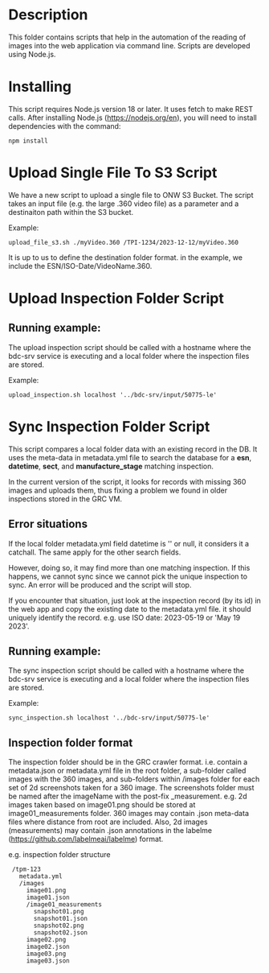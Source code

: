 # Description
This folder contains scripts that help in the automation of the reading of images into the web application via command line. Scripts are developed using Node.js. 

# Installing

This script requires Node.js version 18 or later. It uses fetch to make REST calls.
After installing Node.js (https://nodejs.org/en), you will need to install dependencies with the command:

```
npm install
```

# Upload Single File To S3 Script

We have a new script to upload a single file to ONW S3 Bucket. The script takes an input file (e.g. the large .360 video file) as a parameter and a destinaiton path within the S3 bucket.

Example:
```
upload_file_s3.sh ./myVideo.360 /TPI-1234/2023-12-12/myVideo.360
```

It is up to us to define the destination folder format. in the example, we include the ESN/ISO-Date/VideoName.360.


# Upload Inspection Folder Script

## Running example:

The upload inspection script should be called with a hostname where the bdc-srv service is executing and a local folder where the inspection files are stored.

Example:

```
upload_inspection.sh localhost '../bdc-srv/input/50775-le'

```


# Sync Inspection Folder Script
This script compares a local folder data with an existing record in the DB. It uses the meta-data in metadata.yml file to search the database for a **esn**, **datetime**, **sect**, and **manufacture_stage** matching inspection. 

In the current version of the script, it looks for records with missing 360 images and uploads them, thus fixing a problem we found in older inspections stored in the GRC VM.

## Error situations
If the local folder metadata.yml field datetime is '' or null, it considers it a catchall. The same apply for the other search fields. 

However, doing so, it may find more than one matching inspection. If this happens, we cannot sync since we cannot pick the unique inspection to sync. An error will be produced and the script will stop. 

If you encounter that situation, just look at the inspection record (by its id) in the web app and copy the existing date to the metadata.yml file. it should uniquely identify the record. e.g. use ISO date: 2023-05-19 or 'May 19 2023'.

## Running example:

The sync inspection script should be called with a hostname where the bdc-srv service is executing and a local folder where the inspection files are stored.

Example:

```
sync_inspection.sh localhost '../bdc-srv/input/50775-le'

```

## Inspection folder format
 The inspection folder should be in the GRC crawler format. i.e. contain a metadata.json or metadata.yml file in the root folder, a sub-folder called images with the 360 images, and sub-folders within /images folder for each set of 2d screenshots taken for a 360 image. The screenshots folder must be named after the imageName with the post-fix _measurement. e.g. 2d images taken based on image01.png should be stored at image01_measurements folder. 360 images may contain .json meta-data files where distance from root are included. Also, 2d images (measurements) may contain .json annotations in the labelme (https://github.com/labelmeai/labelme) format. 

 e.g. inspection folder structure 
```
 /tpm-123
   metadata.yml
   /images
     image01.png
     image01.json
     /image01_measurements
       snapshot01.png
       snapshot01.json
       snapshot02.png
       snapshot02.json
     image02.png
     image02.json
     image03.png
     image03.json
```
